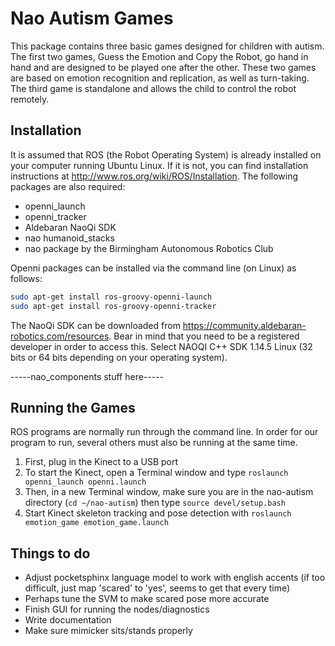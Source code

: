 Nao Autism Games
================

This package contains three basic games designed for children with autism. The first two games, Guess the Emotion and Copy the Robot, go hand in hand and are designed to be played one after the other. These two games are based on emotion recognition and replication, as well as turn-taking. The third game is standalone and allows the child to control the robot remotely.

Installation
------------

It is assumed that ROS (the Robot Operating System) is already installed on your computer running Ubuntu Linux. If it is not, you can find installation instructions at http://www.ros.org/wiki/ROS/Installation. The following packages are also required:

+ openni_launch
+ openni_tracker
+ Aldebaran NaoQi SDK
+ nao humanoid_stacks
+ nao package by the Birmingham Autonomous Robotics Club

Openni packages can be installed via the command line (on Linux) as follows:
```bash
sudo apt-get install ros-groovy-openni-launch 
sudo apt-get install ros-groovy-openni-tracker
```

The NaoQi SDK can be downloaded from https://community.aldebaran-robotics.com/resources. Bear in mind that you need to be a registered developer in order to access this. Select NAOQI C++ SDK 1.14.5 Linux (32 bits or 64 bits depending on your operating system).

-----nao_components stuff here-----

Running the Games
-----------------

ROS programs are normally run through the command line. In order for our program to run, several others must also be running at the same time.

1. First, plug in the Kinect to a USB port
2. To start the Kinect, open a Terminal window and type `roslaunch openni_launch openni.launch`
3. Then, in a new Terminal window, make sure you are in the nao-autism directory (`cd ~/nao-autism`) then type `source devel/setup.bash`
4. Start Kinect skeleton tracking and pose detection with `roslaunch emotion_game emotion_game.launch`



Things to do
------------

+ Adjust pocketsphinx language model to work with english accents (if too difficult, just map 'scared' to 'yes', seems to get that every time)
+ Perhaps tune the SVM to make scared pose more accurate
+ Finish GUI for running the nodes/diagnostics
+ Write documentation
+ Make sure mimicker sits/stands properly
